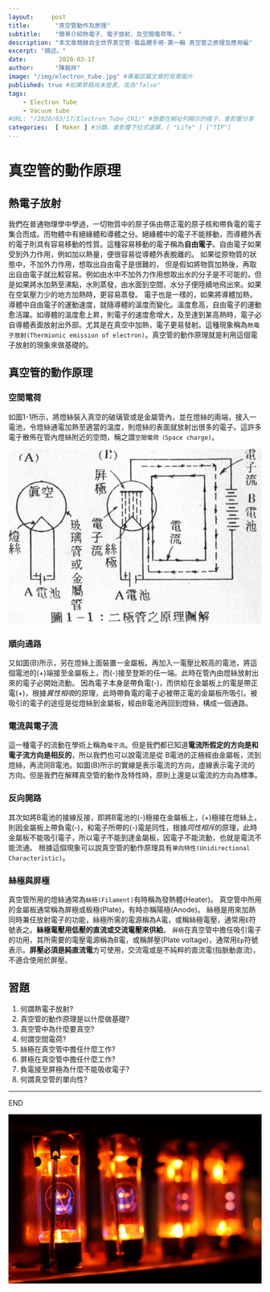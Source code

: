 ```yaml
---
layout:     post
title:       "真空管動作及原理" 
subtitle:    "簡單介紹熱電子、電子放射、及空間電荷等。"
description: "本文章摘錄自全世界真空管·電晶體手冊-第一輯 真空管之原理及應用編"
excerpt: "摘述。"
date:         2020-03-17
author:      "陳銘祥"
image: "/img/electron_tube.jpg" #專屬該篇文章的背景圖片
published: true #如果草稿尚未發表，改為"false"
tags:
    - Electron Tube
    - Vacuum tube
#URL: "/2020/03/17/Electron_Tube_CH1/" #想要在網址列顯示的樣子，會影響分享
categories:  [ Maker ] #分類，會影響下拉式選單。[ "Life" ] ["TIP"]
---
```

# 真空管的動作原理
## 熱電子放射 
我們在普通物理學中學過，一切物質中的原子係由帶正電的原子核和帶負電的電子集合而成。而物體中有絕緣體和導體之分。絕緣體中的電子不能移動，而導體外表的電子則具有容易移動的性質。這種容易移動的電子稱為**自由電子**。自由電子如果受到外力作用，例如加以熱量，便很容易從導體外表脫離的。
如果從原物質的狀態中，不加外力作用，想取出自由電子是很難的， 但是假如將物質加熱後，再取出自由電子就比較容易。例如由水中不加外力作用想取出水的分子是不可能的，但是如果將水加熱至沸點，水則蒸發，由水面到空間，水分子便陸續地飛出來。如果在空氣壓力少的地方加熱時，更容易蒸發。
電子也是一樣的，如果將導體加熱，導體中自由電子的運動速度，就隨導體的溫度而變化。溫度愈高，自由電子的運動愈活躍。如導體的溫度愈上昇，則電子的速度愈增大，及至達到某高熱時，電子必自導體表面放射出外部。尤其是在真空中加熱，電子更易發射。這種現象稱為`熱電子放射(Thermionic emission of electron)`。真空管的動作原理就是利用這個電子放射的現象來做基礎的。

## 真空管的動作原理 
### 空間電荷
如圖1-1所示，將燈絲裝入真空的破璃管或是金屬管內，並在燈絲的兩端，接入一電池，令燈絲通電加熱至適當的溫度，則燈絲的表面就放射出很多的電子。這許多電于散佈在管內燈絲附近的空問，稱之謂`空間電荷（Space charge)`。

![圖1-1 二極管之原理圖解](1-1.png)

### 順向通路
又如圖(B)所示，另在燈絲上面裝置一金屬板。再加入一電壓比較高的電池，將這個電池的(+)端接至金屬板上，而(-)接至登斯的任一端。此時在管內由燈絲放射出來的電子必開始流動。
因為電子本身是帶負電(-)，而供給在金屬板上的電是帶正電(+)，根據*異性相吸*的原理，此時帶負電的電子必被帶正電的金屬板所吸引。被吸引的電子的途徑是從燈絲到金屬板，經由B電池再回到燈絲，構成一個通路。
### 電流與電子流
這一種電子的流動在學術上稱為`電子流`。但是我們都已知道**電流所假定的方向是和電子流方向是相反的**，所以我們也可以說電流是從 B電池的正極經由金屬板，流到燈絲，再流同B電池。如圖(B)所示的實線是表示電流的方向，虛線表示電子流的方向。但是我們在解釋真空管的動作及特性時，原則上還是以電流的方向為標準。
### 反向開路
其次如將B電池的接線反接，即將B電池的(-)極接在金屬板上，(+)極接在燈絲上，則因金屬板上帶負電(-)，和電子所帶的(-)電是同性，根據*同性相斥*的原理，此時金屬板不能吸引電子，所以電子不能到達金屬板，因電子不能流動，也就是電流不能流通。
根據這個現象可以說真空管的動作原理具有`單向特性(Unidirectional Characteristic)`。
### 絲極與屏極
真空管所用的燈絲通常為`絲極(Filament)`有時稱為發熱體(Heater)。
真空管中所用的金屬板通常稱為屏極或板極(Plate)，有時亦稱陽極(Anode)。
絲極是用來加熱同時兼任放射電子的功能，絲極所需的電源稱為A電，或稱絲極電壓，通常用`E`符號表之。**絲極電壓用低壓的直流或交流電壓來供給**。
`屏極`在真空管中擔任吸引電子的功用，其所需要的電壓電源稱為B電，或稱屏壓(Plate voltage)，通常用`Ep`符號表示。**屏壓必須是純直流電**方可使用，交流電或是不純粹的直流電(指脈動直流)，不適合使用於屏壓。

## 習題 
1. 何謂熱電子放射?
2. 真空管的動作原理是以什麼做基礎?
3. 真空管中為什麼要真空?
4. 何謂空間電荷?
5. 絲極在真空管中擔任什麼工作?
6. 屏極在真空管中擔任什麼工作?
7. 負電接至屏極為什麼不能吸收電子?
8. 何謂真空管的單向性?

--------
END

![](sn-vacuum.jpg)